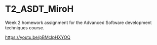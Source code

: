 # T2_ASDT_MiroH

Week 2 homework assignment for the Advanced Software development techniques course. 

https://youtu.be/pBMclpHXYOQ
